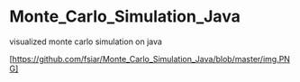 # Monte_Carlo_Simulation_Java

visualized monte carlo simulation on java

[https://github.com/fsiar/Monte_Carlo_Simulation_Java/blob/master/img.PNG]
